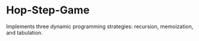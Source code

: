 # Hop-Step-Game
Implements three dynamic programming strategies: recursion, memoization, and tabulation.

